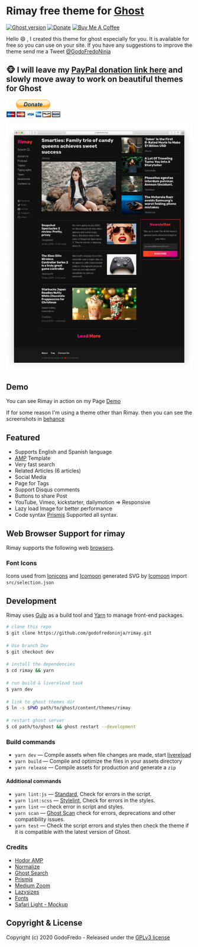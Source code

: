 # Rimay free theme for [Ghost](https://github.com/tryghost/ghost/)

[![Ghost version](https://img.shields.io/badge/Ghost-3.x-brightgreen.svg)](https://github.com/TryGhost/Ghost)
[![Donate](https://img.shields.io/badge/donate-paypal-blue.svg)](https://www.paypal.me/godofredoninja)
[![Buy Me A Coffee](https://img.shields.io/badge/-Buy%20Me%20A%20Coffee-%23FF813F)](https://www.buymeacoffee.com/GodoFredoNinja)

Hello :smile: , I created this theme for ghost especially for you. It is available for free so you can use on your site. If you have any suggestions to improve the theme send me a Tweet [@GodoFredoNinja](https://twitter.com/GodoFredoNinja)

## :monkey_face: I will leave my [PayPal donation link here](https://www.paypal.me/godofredoninja) and slowly move away to work on beautiful themes for Ghost

[![donate](./donate.gif)](https://www.paypal.me/godofredoninja)

[![Rimay free theme for ghost](./screenshot.jpg)](https://www.behance.net/gallery/93133463/Rimay)

## Demo

You can see Rimay in action on my Page [Demo](https://godofredo.ninja)

If for some reason I'm using a theme other than Rimay. then you can see the screenshots in [behance](https://www.behance.net/gallery/93133463/Rimay)

## Featured

- Supports English and Spanish language
- [AMP](https://github.com/godofredoninja/Hodor-AMP-Ghost) Template
- Very fast search
- Related Articles (6 articles)
- Social Media
- Page for Tags
- Support Disqus comments
- Buttons to share Post
- YouTube, Vimeo, kickstarter, dailymotion => Responsive
- Lazy load Image for better performance
- Code syntax [Prismjs](http://prismjs.com/index.html#languages-list) Supported all syntax.

## Web Browser Support for rimay

Rimay supports the following web [browsers](http://caniuse.com/#search=flexbox).

### Font Icons

Icons used from [Ionicons](https://ionicons.com) and [Icomoon](https://icomoon.io/app/#/select) generated SVG by [Icomoon](https://icomoon.io/app/#/select) import  `src/selection.json`

## Development

Rimay uses [Gulp](https://gulpjs.com/) as a build tool and [Yarn](https://yarnpkg.com/) to manage front-end packages.

```bash
# clone this repo
$ git clone https://github.com/godofredoninja/rimay.git

# Use branch Dev
$ git checkout dev

# install the dependencies
$ cd rimay && yarn

# run build & livereload task
$ yarn dev

# link to ghost themes dir
$ ln -s $PWD path/to/ghost/content/themes/rimay

# restart ghost server
$ cd path/to/ghost && ghost restart --development
```

### Build commands

- `yarn dev` — Compile assets when file changes are made, start [livereload](http://livereload.com/)
- `yarn build` — Compile and optimize the files in your assets directory
- `yarn release` — Compile assets for production and generate a `zip`

#### Additional commands

- `yarn lint:js` — [Standard](https://standardjs.com/), Check for errors in the script.
- `yarn lint:scss` — [Stylelint](https://stylelint.io/), Check for errors in the styles.
- `yarn lint` — check error in script and styles.
- `yarn scan` — [Ghost Scan](https://github.com/TryGhost/gscan) check for errors, deprecations and other compatibility issues.
- `yarn test` — Check the script errors and styles then check the theme if it is compatible with the latest version of Ghost.

### Credits

- [Hodor AMP](https://github.com/godofredoninja/Hodor-AMP-Ghost)
- [Normalize](https://necolas.github.io/normalize.css/)
- [Ghost Search](https://github.com/HauntedThemes/ghost-search)
- [Prismjs](http://prismjs.com/)
- [Medium Zoom](https://github.com/francoischalifour/medium-zoom)
- [Lazysizes](https://github.com/aFarkas/lazysizes)
- [Fonts](https://fonts.google.com/?query=domine&selection.family=Rubik)
- [Safari Light - Mockup](https://www.uplabs.com/posts/safari-light-version)

## Copyright & License

Copyright (c) 2020 GodoFredo - Released under the [GPLv3 license](LICENSE)
